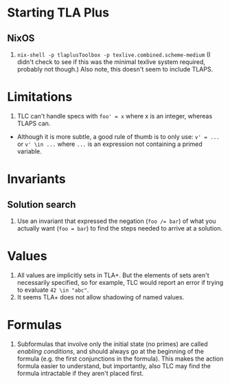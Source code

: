 # Starting TLA Plus

## NixOS

1. `nix-shell -p tlaplusToolbox -p texlive.combined.scheme-medium`
  (I didn't check to see if this was the minimal texlive system required, probably not though.)
  Also note, this doesn't seem to include TLAPS.


# Limitations
1. TLC can't handle specs with `foo' = x` where x is an integer, whereas TLAPS can.
  - Although it is more subtle, a good rule of thumb is to only use:
     `v' = ...` or `v' \in ...` where `...` is an expression not containing a primed variable.

# Invariants

## Solution search
  1. Use an invariant that expressed the negation (`foo /= bar`) of what you actually want (`foo = bar`) to find the steps needed to arrive at a solution.

# Values

1. All values are implicitly sets in TLA+. But the elements of sets aren't necessarily specified, so for example, TLC would report an error if trying to evaluate `42 \in "abc"`.
2. It seems TLA+ does not allow shadowing of named values.

# Formulas

1. Subformulas that involve only the initial state (no primes) are called *enabling conditions*, and should always go at the beginning of the formula (e.g. the first conjunctions in the formula). This makes the action formula easier to understand, but importantly, also TLC may find the formula intractable if they aren't placed first.
